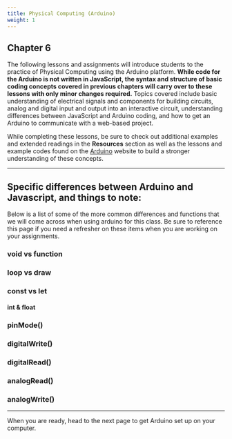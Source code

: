 ```yaml
---
title: Physical Computing (Arduino)
weight: 1
---
```

## Chapter 6

The following lessons and assignments will introduce students to the practice of Physical Computing using the Arduino platform. **While code for the Arduino is not written in JavaScript, the syntax and structure of basic coding concepts covered in previous chapters will carry over to these lessons with only minor changes required.** Topics covered include basic understanding of electrical signals and components for building circuits, analog and digital input and output into an interactive circuit, understanding differences between JavaScript and Arduino coding, and how to get an Arduino to communicate with a web-based project.

While completing these lessons, be sure to check out additional examples and extended readings in the **Resources** section as well as the lessons and example codes found on the [Arduino](https://www.arduino.cc/en/Tutorial/HomePage) website to build a stronger understanding of these concepts.

---


## Specific differences between Arduino and Javascript, and things to note:

Below is a list of some of the more common differences and functions that we will come across when using arduino for this class. Be sure to reference this page if you need a refresher on these items when you are working on your assignments. 

### void vs function

### loop vs draw

### const vs let

#### int & float

### pinMode()

### digitalWrite()

### digitalRead()

### analogRead()

### analogWrite()

---

When you are ready, head to the next page to get Arduino set up on your computer.